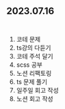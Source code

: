 ## 2023.07.16<br/><br/>
1. 코테 문제
2. ts강의 다듣기
3. 코테 주석 달기
4. scss 공부 
5. 노션 리팩토링
6. ts 문제 풀기
7. 일주일 회고 작성
8. 노션 회고 작성